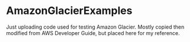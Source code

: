 # AmazonGlacierExamples
Just uploading code used for testing Amazon Glacier. Mostly copied then modified from AWS Developer Guide, but placed here for my reference.
